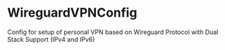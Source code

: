 # WireguardVPNConfig
Config for setup of personal VPN based on Wireguard Protocol with Dual Stack Support (IPv4 and IPv6)
